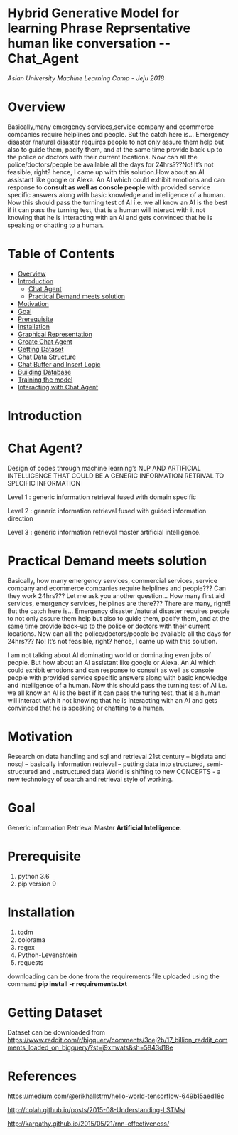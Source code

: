 # Hybrid Generative Model for learning Phrase Reprsentative human like conversation -- Chat_Agent 
*Asian University Machine Learning Camp - Jeju 2018*

# Overview
Basically,many emergency services,service company and ecommerce companies require helplines and people. But the catch here is… 
Emergency disaster /natural disaster requires people to not only assure them help but also to guide them,  pacify them, and at the same 
time provide back-up to the police or doctors with their current locations.  Now can all the police/doctors/people be available all the days for 24hrs???No! It’s not feasible, right? hence, I came up with this solution.How about an AI assistant like google or Alexa.  An AI which could exhibit emotions and can response to **consult as well as console people** with provided service specific answers   along with basic knowledge and intelligence of a human. Now this should pass the turning test of AI i.e. we all know an AI is   the best if it can pass the turning test, that is a human will interact with it not knowing that he is interacting with an AI and gets convinced that he is speaking or chatting to a human.

Table of Contents
=================
* [Overview](#overview)
* [Introduction](#introduction)
  * [Chat Agent](#chat-agent)
  * [Practical Demand meets solution](#practical-demand-meets-solution)
* [Motivation](#motivation)
* [Goal](#goal)
* [Prerequisite](#prerequisite)
* [Installation](#installation)
* [Graphical Representation](#graphical-representation)
* [Create Chat Agent](#create-chat-agent)
* [Getting Dataset](#getting-dataset)
* [Chat Data Structure](#chat-data-structure)
* [Chat Buffer and Insert Logic](#chat-buffer)
* [Building Database](#building-database)
* [Training the model](#training-the-model)
* [Interacting with Chat Agent](#interacting-with-chat-agent)


# Introduction

# Chat Agent?

Design of codes through machine learning’s NLP AND ARTIFICIAL INTELLIGENCE  THAT COULD BE A GENERIC INFORMATION RETRIVAL TO SPECIFIC INFORMATION

Level 1 : generic information retrieval fused with domain specific

Level 2 : generic information retrieval fused with guided information direction

Level 3 : generic information retrieval master artificial intelligence.

# Practical Demand meets solution

Basically, how many emergency services, commercial services, service company and ecommerce companies require helplines and people??? Can they work 24hrs??? 
Let me ask you another question… How many first aid services, emergency services, helplines are there??? There are many, right!! But the catch here is… Emergency disaster /natural disaster requires people to not only assure them help but also to guide them, pacify them, and at the same time provide back-up to the police or doctors with their current locations. 
Now can all the police/doctors/people be available all the days for 24hrs???   No! It’s not feasible, right? hence, I came up with this solution. 

I am not talking about AI dominating world or dominating even jobs of people. But how about an AI assistant like google or Alexa. An AI which could exhibit emotions and can response to consult as well as console people with provided service specific answers along with basic knowledge and intelligence of a human. Now this should pass the turning test of AI i.e. we all know an AI is the best if it can pass the turing test, that is a human will interact with it not knowing that he is interacting with an AI and gets convinced that he is speaking or chatting to a human.

# Motivation

Research on data handling and sql and retrieval
21st century – bigdata and nosql – basically information retrieval – putting data into structured, semi-structured and unstructured  data
World is shifting to new CONCEPTS - a new technology of search and retrieval style of working.

# Goal

Generic information Retrieval Master **Artificial Intelligence**.

# Prerequisite

1. python 3.6
2. pip version 9

# Installation

1. tqdm
2. colorama
3. regex
4. Python-Levenshtein
5. requests

downloading can be done from the requirements file uploaded using the command **pip install -r requirements.txt**

# Getting Dataset

Dataset can be downloaded from
https://www.reddit.com/r/bigquery/comments/3cej2b/17_billion_reddit_comments_loaded_on_bigquery/?st=j9xmvats&sh=5843d18e


# References

https://medium.com/@erikhallstrm/hello-world-tensorflow-649b15aed18c

http://colah.github.io/posts/2015-08-Understanding-LSTMs/

http://karpathy.github.io/2015/05/21/rnn-effectiveness/




